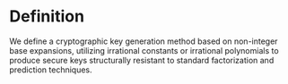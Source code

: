 # Definition
We define a cryptographic key generation method based on non-integer base expansions, utilizing irrational constants or irrational polynomials to produce secure keys structurally resistant to standard factorization and prediction techniques.
